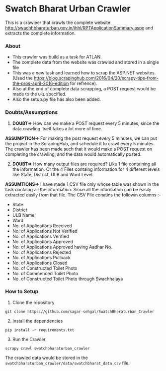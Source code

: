 # Swatch Bharat Urban Crawler

This is a crawleer that crawls the complete website  http://swachhbharaturban.gov.in/ihhl/RPTApplicationSummary.aspx and extracts the complete information.

### About 

- This crawler was build as a task for ATLAN.
- The complete data from the website was crawled and stored in a single file
- This was a new task and learned how to scrap the ASP.NET websites. (Used the https://blog.scrapinghub.com/2016/04/20/scrapy-tips-from-the-pros-april-2016-edition for refrence).
- Also at the end of complete data scrapping, a POST request would be made to the `URL` specified.
- Also the setup.py file has also been added. 

### Doubts/Assumptions

1. **DOUBT=>** How can we make a POST request every 5 minutes, since the data crawling itself takes a lot more of time.
  
  **ASSUMPTION=>** For making the post request every 5 minutes, we can put the project in the ScrapingHub, and schedule it to crawl every 5 minutes. The crawler has been made such that it would make a POST request on completing the crawling, and the data would automatically posted.

2. **DOUBT=>** How many output files are required? Like 1 file containing all the information. Or the 4 Files containg information for 4 different levels like State, District, ULB and Ward Level.

  **ASSUMTIONS=>** I have made 1 CSV file only whose table was shown in the task containg all the information. Since all the information can be easily extracted easily from that file. The CSV File conatins the followin columns :-
  - State
  - District
  - ULB Name
  - Ward
  - No. of Applications Received
  - No. of Applications Not Verified
  - No. of Applications Verified 
  - No. of Applications Approved
  - No. of Applications Approved having Aadhar No.
  - No. of Applications Rejected
  - No. of Applications Pullback
  - No. of Applications Closed
  - No. of Constructed Toilet Photo
  - No. of Commenced Toilet Photo
  - No. of Constructed Toilet Photo through Swachhalaya

### How to Setup

1. Clone the repository
```
git clone https://github.com/sagar-sehgal/SwatchBharaturban_Crawler
```
2. Install the dependencies
```
pip install -r requirements.txt
```	
3. Run the Crawler
```
scrapy crawl swatchbharaturban_crawler
```

The crawled data would be stored in the `swatchbharaturban_crawler/data/swatchbharat_data.csv` file.

